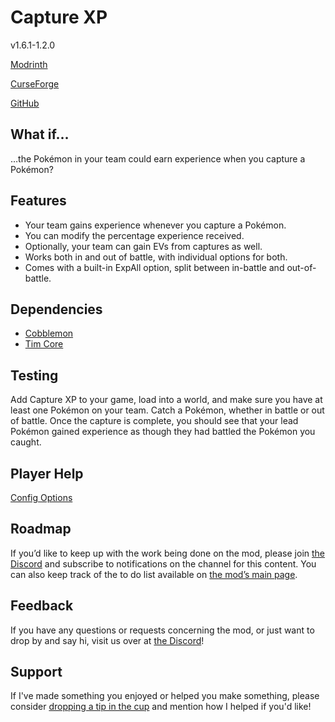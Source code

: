 # Capture XP

v1.6.1-1.2.0

[Modrinth](https://modrinth.com/mod/cobblemon-capture-xp)

[CurseForge](https://www.curseforge.com/minecraft/mc-mods/cobblemon-capture-xp)

[GitHub](https://github.com/timinc-cobble/cobblemon-capture-xp)

## What if…

…the Pokémon in your team could earn experience when you capture a Pokémon?

## Features

- Your team gains experience whenever you capture a Pokémon.
- You can modify the percentage experience received.
- Optionally, your team can gain EVs from captures as well.
- Works both in and out of battle, with individual options for both.
- Comes with a built-in ExpAll option, split between in-battle and out-of-battle.

## Dependencies

- [Cobblemon](https://www.notion.so/Cobblemon-22157e0d4afd80a49896c70a775a3c7f?pvs=21)
- [Tim Core](https://www.notion.so/Tim-Core-22057e0d4afd809b9c02e78f26805376?pvs=21)

## Testing

Add Capture XP to your game, load into a world, and make sure you have at least one Pokémon on your team. Catch a Pokémon, whether in battle or out of battle. Once the capture is complete, you should see that your lead Pokémon gained experience as though they had battled the Pokémon you caught.

## Player Help

[Config Options](https://www.notion.so/Config-Options-22557e0d4afd810cae43ce25f091d893?pvs=21)

## Roadmap

If you’d like to keep up with the work being done on the mod, please join [the Discord](https://discord.com/invite/WKAR27SdSv) and subscribe to notifications on the channel for this content. You can also keep track of the to do list available on [the mod’s main page](https://www.notion.so/Capture-XP-21c57e0d4afd801988c9f6189d698bca?pvs=21).

## Feedback

If you have any questions or requests concerning the mod, or just want to drop by and say hi, visit us over at [the Discord](https://discord.com/invite/WKAR27SdSv)!

## Support

If I've made something you enjoyed or helped you make something, please consider [dropping a tip in the cup](https://ko-fi.com/timsminecraftmods) and mention how I helped if you'd like!